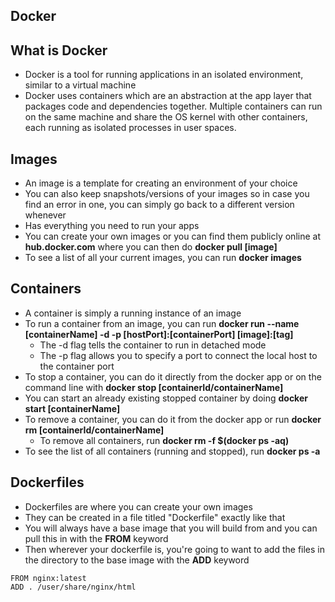 ## Docker

## What is Docker

- Docker is a tool for running applications in an isolated environment, similar to a virtual machine
- Docker uses containers which are an abstraction at the app layer that packages code and dependencies together. Multiple containers can run on the same machine and share the OS kernel with other containers, each running as isolated processes in user spaces.

## Images

- An image is a template for creating an environment of your choice
- You can also keep snapshots/versions of your images so in case you find an error in one, you can simply go back to a different version whenever
- Has everything you need to run your apps
- You can create your own images or you can find them publicly online at **hub.docker.com** where you can then do **docker pull [image]**
- To see a list of all your current images, you can run **docker images**

## Containers

- A container is simply a running instance of an image
- To run a container from an image, you can run **docker run --name [containerName] -d -p [hostPort]:[containerPort] [image]:[tag]**
  - The -d flag tells the container to run in detached mode
  - The -p flag allows you to specify a port to connect the local host to the container port
- To stop a container, you can do it directly from the docker app or on the command line with **docker stop [containerId/containerName]**
- You can start an already existing stopped container by doing **docker start [containerName]**
- To remove a container, you can do it from the docker app or run **docker rm [containerId/containerName]**
  - To remove all containers, run **docker rm -f $(docker ps -aq)**
- To see the list of all containers (running and stopped), run **docker ps -a**

## Dockerfiles

- Dockerfiles are where you can create your own images
- They can be created in a file titled "Dockerfile" exactly like that
- You will always have a base image that you will build from and you can pull this in with the **FROM** keyword
- Then wherever your dockerfile is, you're going to want to add the files in the directory to the base image with the **ADD** keyword
```
FROM nginx:latest
ADD . /user/share/nginx/html
``` 





